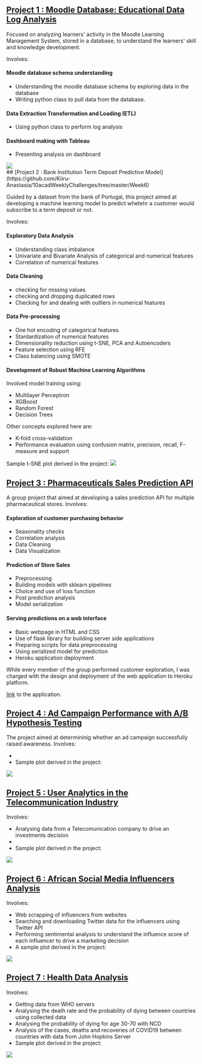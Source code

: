 ## [Project 1 : Moodle Database: Educational Data Log Analysis](https://github.com/Kiiru-Anastasia/10acadWeeklyChallenges/tree/master/Week10)
<p>Focused on analyzing learners' activity in the Moodle Learning Management System, stored in a database, to understand the learners' skill and knowledge development.</p>
Involves:

#### Moodle database schema understanding
<ul>
  <li>Understanding the moodle database schema by exploring data in the database</li>
  <li>Writing python class to pull data from the database.</li>
</ul>

#### Data Extraction Transformation and Loading (ETL)
<ul>
  <li>Using python class to perform log analysis</li>
</ul>

#### Dashboard making with Tableau
<ul>
  <li>Presenting analysis on dashboard</li>
</ul>
<div class='tableauPlaceholder' id='viz1604660541742' style='position: relative'><noscript><a href='#'><img alt=' ' src='https:&#47;&#47;public.tableau.com&#47;static&#47;images&#47;ed&#47;education_log_analysis&#47;Dashboard1&#47;1_rss.png' style='border: none' /></a></noscript><object class='tableauViz'  style='display:none;'><param name='host_url' value='https%3A%2F%2Fpublic.tableau.com%2F' /> <param name='embed_code_version' value='3' /> <param name='site_root' value='' /><param name='name' value='education_log_analysis&#47;Dashboard1' /><param name='tabs' value='no' /><param name='toolbar' value='yes' /><param name='static_image' value='https:&#47;&#47;public.tableau.com&#47;static&#47;images&#47;ed&#47;education_log_analysis&#47;Dashboard1&#47;1.png' /> <param name='animate_transition' value='yes' /><param name='display_static_image' value='yes' /><param name='display_spinner' value='yes' /><param name='display_overlay' value='yes' /><param name='display_count' value='yes' /><param name='language' value='en' /></object></div>                <script type='text/javascript'>                    var divElement = document.getElementById('viz1604660541742');                    var vizElement = divElement.getElementsByTagName('object')[0];                    vizElement.style.width='1000px';vizElement.style.height='827px';                    var scriptElement = document.createElement('script');                    scriptElement.src = 'https://public.tableau.com/javascripts/api/viz_v1.js';                    vizElement.parentNode.insertBefore(scriptElement, vizElement);                </script>
## [Project 2 : Bank Institution Term Deposit Predictive Model](https://github.com/Kiiru-Anastasia/10acadWeeklyChallenges/tree/master/Week6)
<p>Guided by a dataset from the bank of Portugal, this project aimed at developing a machine learning model to predict whetehr a customer would subscribe to a term deposit or not.</p>
Involves:

#### Exploratory Data Analysis
<ul>
  <li>Understanding class imbalance</li>
  <li>Univariate and Bivariate Analysis of categorical and numerical features</li>
  <li>Correlation of numerical features</li>
</ul>

#### Data Cleaning
<ul>
  <li>checking for missing values</li>
  <li>checking and dropping duplicated rows</li>
  <li>Checking for and dealing with outliers in numerical features</li>
</ul>

#### Data Pre-processing
<ul>
  <li>One hot encoding of categorical features</li>
  <li>Stardardization of numerical features</li>
  <li>Dimensionality reduction using t-SNE, PCA and Autoencoders</li>
  <li>Feature selection using RFE</li>
  <li>Class balancing using SMOTE</li>
</ul>

#### Development of Robust Machine Learning Algorithms
Involved model training using:
<ul>
  <li>Multilayer Perceptron</li>
  <li>XGBoost</li>
  <li>Random Forest</li>
  <li>Decision Trees</li>
</ul>
Other concepts explored here are:
<ul>
  <li>K-fold cross-validation</li>
  <li>Performance evaluation using confusion matrix, precision, recall, F-measure and support</li>
</ul>
Sample t-SNE plot derived in the project:
<img src = "/images/tsne_plot.png">

## [Project 3 : Pharmaceuticals Sales Prediction API](https://github.com/TeamFasilGhebb/salesPrediction/tree/dev)
A group project that aimed at developing a sales prediction API for multiple pharmaceutical stores.
Involves:

#### Exploration of customer purchasing behavior
<ul>
  <li>Seasonality checks</li>
  <li>Correlation analysis</li>
  <li>Data Cleaning</li>
  <li>Data Visualization</li>
</ul>

#### Prediction of Store Sales
<ul>
  <li>Preprocessing</li>
  <li>Building models with sklearn pipelines</li>
  <li>Choice and use of loss function</li>
  <li>Post prediction analysis</li>
  <li>Model serialization</li>
</ul>

#### Serving predictions on a web interface
<ul>
  <li>Basic webpage in HTML and CSS</li>
  <li>Use of flask library for building server side applications</li>
  <li>Preparing scripts for data preprocessing</li>
  <li>Using serialized model for prediction</li>
  <li>Heroku application deployment</li>
</ul>
While every member of the group performed customer exploration, I was charged with the design and deployment of the web application to Heroku platform. 

[link](https://sales-prediction-api.herokuapp.com/) to the application.

## [Project 4 : Ad Campaign Performance with A/B Hypothesis Testing](https://github.com/Kiiru-Anastasia/10acadWeeklyChallenges/tree/master/Week4)
The project aimed at determininig whether an ad campaign successfully raised awareness.
Involves:
<ul>
  <li></li>
  <li>Sample plot derived in the project:</li>
</ul>
<img src = "/images/hypotest.png">

## [Project 5 : User Analytics in the Telecommunication Industry](https://github.com/Kiiru-Anastasia/10acadWeeklyChallenges/blob/master/Week2/User_Analytics.ipynb)
Involves:
<ul>
  <li>Analysing data from a Telecomunication company to drive an investments decision</li>
  <li></li>
  <li>Sample plot derived in the project:</li>
</ul>
<img src = "/images/experience_cluster.png">

## [Project 6 : African Social Media Influencers Analysis](https://github.com/Kiiru-Anastasia/10acadWeeklyChallenges/blob/master/Week1/scrapping_starter.ipynb)
Involves:
<ul>
  <li>Web scrapping of influencers from websites</li>
  <li>Searching and downloading Twitter data for the influencers using Twitter API</li>
  <li>Performing sentimental analysis to understand the influence score of each influencer to drive a marketing decision</li>
  <li>A sample plot derived in the project:</li>
</ul>
<img src = "/images/hashtags_barplot.png">

## [Project 7 : Health Data Analysis](https://github.com/Kiiru-Anastasia/10acadWeeklyChallenges/blob/master/Week0/tenx_covid19_analysis_KiiruAnastasia.ipynb)
Involves:
<ul>
  <li>Getting data from WHO servers</li>
  <li>Analysing the death rate and the probability of dying between countries using collected data</li>
  <li>Analysing the probability of dying for age 30-70 with NCD</li>
  <li>Analysis of the cases, deaths and recoveries of COVID19 between countries with data from John Hopkins Server</li>
  <li>Sample plot derived in the project:</li>
</ul>
<img src = "/images/COVID19%20Confirmed%20Cases.png">
